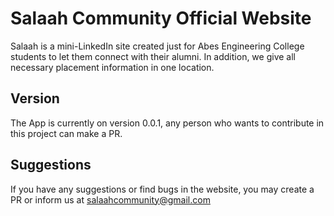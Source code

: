 # Salaah Community Official Website
Salaah is a mini-LinkedIn site created just for Abes Engineering College students to let them connect with their alumni. In addition, we give all necessary placement information in one location.

## Version
The App is currently on version 0.0.1, any person who wants to contribute in this project can make a PR.

## Suggestions
If you have any suggestions or find bugs in the website, you may create a PR or inform us at salaahcommunity@gmail.com
